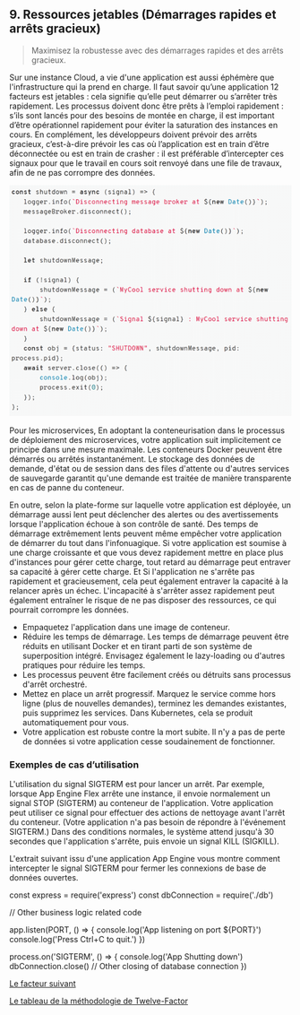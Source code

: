 ## 9. Ressources jetables (Démarrages rapides et arrêts gracieux)
> Maximisez la robustesse avec des démarrages rapides et des arrêts gracieux.

Sur une instance Cloud, a vie d'une application est aussi éphémère que l'infrastructure qui la prend en charge. Il faut savoir qu’une application 12 facteurs est jetables : cela signifie qu’elle peut démarrer ou s’arrêter très rapidement. Les processus doivent donc être prêts à l’emploi rapidement : s’ils sont lancés pour des besoins de montée en charge, il est important d’être opérationnel rapidement pour éviter la saturation des instances en cours. En complément, les développeurs doivent prévoir des arrêts gracieux, c’est-à-dire prévoir les cas où l’application est en train d’être déconnectée ou est en train de crasher : il est préférable d’intercepter ces signaux pour que le travail en cours soit renvoyé dans une file de travaux, afin de ne pas corrompre des données.

![](../images/jetable.png)


Pour les microservices, En adoptant la conteneurisation dans le processus de déploiement des microservices, votre application suit implicitement ce principe dans une mesure maximale. Les conteneurs Docker peuvent être démarrés ou arrêtés instantanément. Le stockage des données de demande, d'état ou de session dans des files d'attente ou d'autres services de sauvegarde garantit qu'une demande est traitée de manière transparente en cas de panne du conteneur.

En outre, selon la plate-forme sur laquelle votre application est déployée, un démarrage aussi lent peut déclencher des alertes ou des avertissements lorsque l'application échoue à son contrôle de santé. Des temps de démarrage extrêmement lents peuvent même empêcher votre application de démarrer du tout dans l'infonuagique. Si votre application est soumise à une charge croissante et que vous devez rapidement mettre en place plus d'instances pour gérer cette charge, tout retard au démarrage peut entraver sa capacité à gérer cette charge. Et Si l'application ne s'arrête pas rapidement et gracieusement, cela peut également entraver la capacité à la relancer après un échec. L'incapacité à s'arrêter assez rapidement peut également entraîner le risque de ne pas disposer des ressources, ce qui pourrait corrompre les données.

- Empaquetez l'application dans une image de conteneur.
- Réduire les temps de démarrage. Les temps de démarrage peuvent être réduits en utilisant Docker et en tirant parti de son système de superposition intégré. Envisagez également le lazy-loading ou d'autres pratiques pour réduire les temps.
- Les processus peuvent être facilement créés ou détruits sans processus d'arrêt orchestré.
- Mettez en place un arrêt progressif. Marquez le service comme hors ligne (plus de nouvelles demandes), terminez les demandes existantes, puis supprimez les services. Dans Kubernetes, cela se produit automatiquement pour vous.
- Votre application est robuste contre la mort subite. Il n'y a pas de perte de données si votre application cesse soudainement de fonctionner.

### Exemples de cas d’utilisation

L'utilisation du signal SIGTERM est pour lancer un arrêt. Par exemple, lorsque App Engine Flex arrête une instance, il envoie normalement un signal STOP (SIGTERM) au conteneur de l'application. Votre application peut utiliser ce signal pour effectuer des actions de nettoyage avant l'arrêt du conteneur. (Votre application n'a pas besoin de répondre à l'événement SIGTERM.) Dans des conditions normales, le système attend jusqu'à 30 secondes que l'application s'arrête, puis envoie un signal KILL (SIGKILL).

L'extrait suivant issu d'une application App Engine vous montre comment intercepter le signal SIGTERM pour fermer les connexions de base de données ouvertes.

const express = require('express')
const dbConnection = require('./db')

// Other business logic related code

app.listen(PORT, () => {
  console.log('App listening on port ${PORT}')
  console.log('Press Ctrl+C to quit.')
})

process.on('SIGTERM', () => {
  console.log('App Shutting down')
  dbConnection.close()  // Other closing of database connection
})


[Le facteur suivant](./parite_environnements.md)

[Le tableau de la méthodologie de Twelve-Factor](../README.md)
